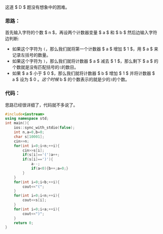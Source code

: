 这道 $ D $ 题没有想象中的困难。
### 思路：
首先输入字符的个数 $ n $，再设两个计数器变量 $ a $ 和 $ b $ 然后边输入字符边判断:
- 如果这个字符为 `(`，那么我们就将第一个计数器 $ a $ 增加 $ 1 $，用 $ a $ 来记录左括号的数量。
- 如果这个字符为 `)`，那么我们就将计数器 $ a $ 减去 $ 1 $，那么剩下 $ a $ 的个数就是没有匹配括号的`(`的数目。
- 如果 $ a $ 小于 $ 0 $，那么我们就将计数器 $ b $ 增加 $ 1 $ 并将计数器 $ a $ 设为 $ 0 $。这个时候$ b $ 的个数表示的就是少的`)`的个数。

### 代码：
思路已经很详细了，代码就不多说了。
```cpp
#include<iostream>
using namespace std;
int main(){
    ios::sync_with_stdio(false);
    int n,a=0,b=0;
    char s[10001];
    cin>>n;
    for(int i=0;i<n;++i){
        cin>>s[i];
        if(s[i]=='(')a++;
        if(s[i]==')'){
            a--;
            if(a<0){b++;a=0;}
        }
    }
    for(int i=0;i<b;++i){
        cout<<"(";
    }
    for(int i=0;i<n;++i){
        cout<<s[i];
    }
    for(int i=0;i<a;++i){
        cout<<")";
    }
    return 0;
}   
```
